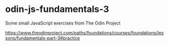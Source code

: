 # odin-js-fundamentals-3
Some small JavaScript exercises from The Odin Project

https://www.theodinproject.com/paths/foundations/courses/foundations/lessons/fundamentals-part-3#practice